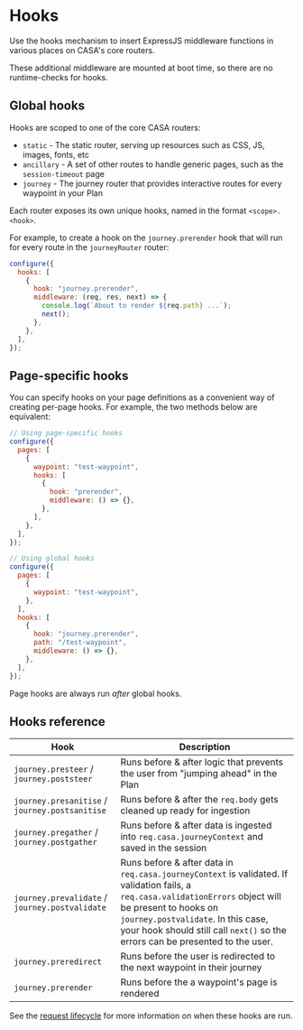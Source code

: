# Hooks

Use the hooks mechanism to insert ExpressJS middleware functions in various places on CASA's core routers.

These additional middleware are mounted at boot time, so there are no runtime-checks for hooks.

## Global hooks

Hooks are scoped to one of the core CASA routers:

- `static` - The static router, serving up resources such as CSS, JS, images, fonts, etc
- `ancillary` - A set of other routes to handle generic pages, such as the `session-timeout` page
- `journey` - The journey router that provides interactive routes for every waypoint in your Plan

Each router exposes its own unique hooks, named in the format `<scope>.<hook>`.

For example, to create a hook on the `journey.prerender` hook that will run for every route in the `journeyRouter` router:

```javascript
configure({
  hooks: [
    {
      hook: "journey.prerender",
      middleware: (req, res, next) => {
        console.log(`About to render ${req.path} ...`);
        next();
      },
    },
  ],
});
```

## Page-specific hooks

You can specify hooks on your page definitions as a convenient way of creating per-page hooks. For example, the two methods below are equivalent:

```javascript
// Using page-specific hooks
configure({
  pages: [
    {
      waypoint: "test-waypoint",
      hooks: [
        {
          hook: "prerender",
          middleware: () => {},
        },
      ],
    },
  ],
});

// Using global hooks
configure({
  pages: [
    {
      waypoint: "test-waypoint",
    },
  ],
  hooks: [
    {
      hook: "journey.prerender",
      path: "/test-waypoint",
      middleware: () => {},
    },
  ],
});
```

Page hooks are always run _after_ global hooks.

## Hooks reference

| Hook                                           | Description                                                                                                                                                                                                                                                                      |
| ---------------------------------------------- | -------------------------------------------------------------------------------------------------------------------------------------------------------------------------------------------------------------------------------------------------------------------------------- |
| `journey.presteer` / `journey.poststeer`       | Runs before & after logic that prevents the user from "jumping ahead" in the Plan                                                                                                                                                                                                |
| `journey.presanitise` / `journey.postsanitise` | Runs before & after the `req.body` gets cleaned up ready for ingestion                                                                                                                                                                                                           |
| `journey.pregather` / `journey.postgather`     | Runs before & after data is ingested into `req.casa.journeyContext` and saved in the session                                                                                                                                                                                     |
| `journey.prevalidate` / `journey.postvalidate` | Runs before & after data in `req.casa.journeyContext` is validated. If validation fails, a `req.casa.validationErrors` object will be present to hooks on `journey.postvalidate`. In this case, your hook should still call `next()` so the errors can be presented to the user. |
| `journey.preredirect`                          | Runs before the user is redirected to the next waypoint in their journey                                                                                                                                                                                                         |
| `journey.prerender`                            | Runs before the a waypoint's page is rendered                                                                                                                                                                                                                                    |

See the [request lifecycle](docs/request-lifecycle.md) for more information on when these hooks are run.
